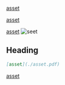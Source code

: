 [asset](https://example.com/asset.pdf)

[](./asset.pdf)

[asset](./asset.pdf)

[asset](asset.pdf 'Title') ![seet](asset)

## Heading

```md
[asset](./asset.pdf)
```

[asset](asset.pdf)
